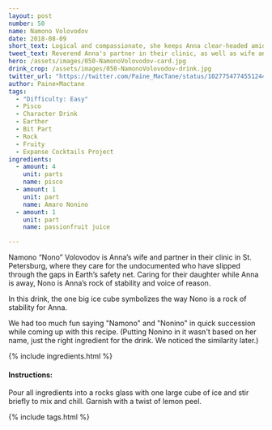 ```yaml
---
layout: post
number: 50
name: Namono Volovodov
date: 2018-08-09
short_text: Logical and compassionate, she keeps Anna clear-headed amid political confusion.
tweet_text: Reverend Anna's partner in their clinic, as well as wife and co-mother; a voice of reason and compassion.
hero: /assets/images/050-NamonoVolovodov-card.jpg
drink_crop: /assets/images/050-NamonoVolovodov-drink.jpg
twitter_url: "https://twitter.com/Paine_MacTane/status/1027754774551244801"
author: Paine×Mactane
tags:
  - "Difficulty: Easy"
  - Pisco
  - Character Drink
  - Earther
  - Bit Part
  - Rock
  - Fruity
  - Expanse Cocktails Project
ingredients:
  - amount: 4
    unit: parts
    name: pisco
  - amount: 1
    unit: part
    name: Amaro Nonino
  - amount: 1
    unit: part
    name: passionfruit juice

---
```


Namono “Nono” Volovodov is Anna’s wife and partner in their clinic in St. Petersburg, where they care for the undocumented who have slipped through the gaps in Earth’s safety net. Caring for their daughter while Anna is away, Nono is Anna’s rock of stability and voice of reason.

In this drink, the one big ice cube symbolizes the way Nono is a rock of stability for Anna.

We had too much fun saying "Namono" and "Nonino" in quick succession while coming up with this recipe. (Putting Nonino in it wasn't based on her name, just the right ingredient for the drink. We noticed the similarity later.)

{% include ingredients.html %}

#### Instructions:

Pour all ingredients into a rocks glass with one large cube of ice and stir briefly to mix and chill. Garnish with a twist of lemon peel.

{% include tags.html %}
